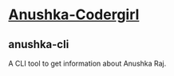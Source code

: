 # [Anushka-Codergirl](https://github.com/Anushka-Codergirl)

## anushka-cli
A CLI tool to get information about Anushka Raj.
